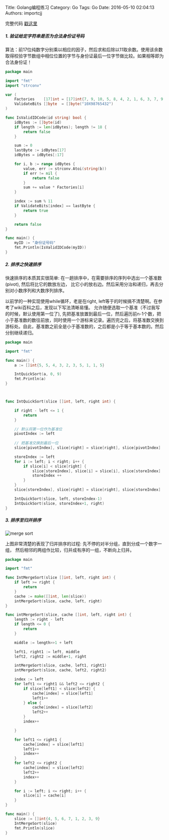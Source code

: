Title: Golang编程练习
Category: Go
Tags: Go
Date: 2016-05-10 02:04:13
Authors: importcjj

完整代码 [戳这里](https://github.com/importcjj/fooutils)

##### 1. 验证给定字符串是否为合法身份证号码

算法：前17位纯数字分别乘以相应的因子，然后求和后除以11取余数。使用该余数取得校验字节数组中相位位置的字节与身份证最后一位字节做比较。如果相等即为合法身份证！

```go
package main

import "fmt"
import "strconv"

var (
	Factories    [17]int = [17]int{7, 9, 10, 5, 8, 4, 2, 1, 6, 3, 7, 9, 10, 5, 8, 4, 2}
	ValidateBits []byte  = []byte("10X98765432")
)

func IsValidIDCode(id string) bool {
	idBytes := []byte(id)
	if length := len(idBytes); length != 18 {
		return false
	}

	sum := 0
	lastByte := idBytes[17]
	idBytes = idBytes[:17]

	for i, b := range idBytes {
		value, err := strconv.Atoi(string(b))
		if err != nil {
			return false
		}
		sum += value * Factories[i]
	}

	index := sum % 11
	if ValidateBits[index] == lastByte {
		return true
	}

	return false
}

func main() {
	myID := "身份证号码"
	fmt.Println(IsValidIDCode(myID))
}
```

##### 2. 排序之快速排序

快速排序的本质其实很简单: 在一趟排序中，在需要排序的序列中选出一个基准数(pivot), 然后将比它的数放左边， 比它小的放右边。然后采用分治和递归，再去分别对小数序列和大数序列排序。

以前学的一种实现使用while循环，老是在right, left等于的时候搞不清楚啊。在参考了wiki百科之后，发现以下写法清晰易懂。
允许随便选取一个基准（不过我写的时候，默认使用第一位了), 先把基准放置到最后一位，然后遍历前n-1个数，把小于基准数的数往前放，同时使用一个游标来记录。遍历完之后，将基准数交换到游标处。自此，基准数之前全是小于基准数的，之后都是小于等于基本数的。然后分别继续递归。

```go
package main

import "fmt"

func main() {
	a := []int{5, 5, 4, 3, 2, 3, 5, 1, 1, 5}

	IntQuickSort(a, 0, 9)
	fmt.Println(a)
}



func IntQuickSort(slice []int, left, right int) {

	if right - left <= 1 {
		return
	}

	// 默认将第一位作为基准位
	pivotIndex := left
	
	// 把基准交换到最后一位
	slice[pivotIndex], slice[right] = slice[right], slice[pivotIndex]

	storeIndex := left
	for i := left; i < right; i++ {
		if slice[i] < slice[right] {
			slice[storeIndex], slice[i] = slice[i], slice[storeIndex]
			storeIndex ++
		}
	}
	slice[storeIndex], slice[right] = slice[right], slice[storeIndex]

	IntQuickSort(slice, left, storeIndex-1)
	IntQuickSort(slice, storeIndex+1, right)
}

```

##### 3. 排序至归并排序

![merge sort](http://7xsw69.com1.z0.glb.clouddn.com/Merge-sort-example-300px.gif)

上图非常清楚的表现了归并排序的过程: 先不停的对半分组，直到分成一个数字一组， 然后相邻的两组作比较，归并成有序的一组，不断向上归并。

```go
package main

import "fmt"

func IntMergeSort(slice []int, left, right int) {
	if left >= right {
		return
	}
	cache := make([]int, len(slice))
	intMergeSort(slice, cache, left, right)
}

func intMergeSort(slice, cache []int, left, right int) {
	length := right - left
	if length <= 0 {
		return
	}

	middle := length>>1 + left

	left1, right1 := left, middle
	left2, right2 := middle+1, right

	intMergeSort(slice, cache, left1, right1)
	intMergeSort(slice, cache, left2, right2)

	index := left
	for left1 <= right1 && left2 <= right2 {
		if slice[left1] < slice[left2] {
			cache[index] = slice[left1]
			left1++
		} else {
			cache[index] = slice[left2]
			left2++
		}
		index++

	}

	for left1 <= right1 {
		cache[index] = slice[left1]
		left1++
		index++
	}
	for left2 <= right2 {
		cache[index] = slice[left2]
		left2++
		index++
	}

	for i := left; i <= right; i++ {
		slice[i] = cache[i]
	}
}

func main() {
	slice := []int{4, 5, 6, 7, 1, 2, 3, 9}
	IntMergeSort(slice)
	fmt.Println(slice)
}
```
